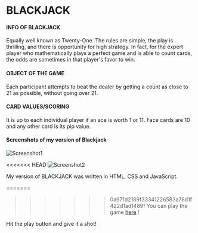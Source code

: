 # BLACKJACK

#### INFO OF BLACKJACK
Equally well known as Twenty-One. The rules are simple, the play is thrilling, and there is opportunity for high strategy. In fact, for the expert player who mathematically plays a perfect game and is able to count cards, the odds are sometimes in that player's favor to win.

#### OBJECT OF THE GAME
Each participant attempts to beat the dealer by getting a count as close to 21 as possible, without going over 21.

#### CARD VALUES/SCORING
It is up to each individual player if an ace is worth 1 or 11. Face cards are 10 and any other card is its pip value.

#### Screenshots of my version of Blackjack
![Screenshot1](https://i.imgur.com/dKxnlwn.png)

<<<<<<< HEAD
![Screenshot2](https://i.imgur.com/E5EehME.png)


My version of BLACKJACK was written in HTML, CSS and JavaScript.

=======
>>>>>>> 0a971d2189f33341226583a78d1f422d1ad1489f
You can play the game [here](https://chengjuncao.github.io/BlackJack/) !

Hit the play button and give it a shot!

